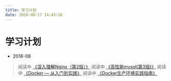 ```yaml
---
title: 学习计划
date: 2018-08-17 14:43:16
---
```

# 学习计划

* 2018-08 

> 阅读中 [《深入理解Nginx（第2版）》](https://book.douban.com/subject/26745255/)
> 阅读中 [《高性能mysql(第3版)》](https://book.douban.com/subject/23008813/)
> 阅读中 [《Docker — 从入门到实践》](https://github.com/yeasy/docker_practice)
> 阅读中 [《Docker生产环境实践指南》](https://book.douban.com/subject/26825958/)

<div style="display: none"><img src="http://106.14.193.52:8080/v1/access_log?app=blog-hexo&path=/scheme/"></div>
<script>
var _hmt = _hmt || [];
(function() {
  var hm = document.createElement("script");
  hm.src = "https://hm.baidu.com/hm.js?08602829e40aed39037446fe7ea1aa6e";
  var s = document.getElementsByTagName("script")[0];
  s.parentNode.insertBefore(hm, s);
})();
</script>
